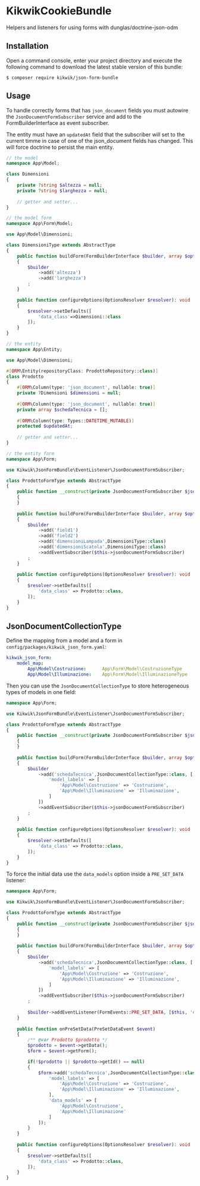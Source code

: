 KikwikCookieBundle
==================

Helpers and listeners for using forms with dunglas/doctrine-json-odm


Installation
------------

Open a command console, enter your project directory and execute the
following command to download the latest stable version of this bundle:

```console
$ composer require kikwik/json-form-bundle
```



Usage
-----

To handle correctly forms that has `json_document` fields you must autowire the `JsonDocumentFormSubscriber` service
and add to the FormBuilderInterface as event subscriber.

The entity must have an `updatedAt` field that the subscriber will set to the current timme in case of one of the json_document fields has changed.
This will force doctrine to persist the main entity.

```php
// the model
namespace App\Model;

class Dimensioni
{
    private ?string $altezza = null;
    private ?string $larghezza = null;
    
    // getter and setter...
}
```

```php
// the model form
namespace App\Form\Model;

use App\Model\Dimensioni;

class DimensioniType extends AbstractType
{
    public function buildForm(FormBuilderInterface $builder, array $options): void
    {
        $builder
            ->add('altezza')
            ->add('larghezza')
        ;
    }

    public function configureOptions(OptionsResolver $resolver): void
    {
        $resolver->setDefaults([
            'data_class'=>Dimensioni::class
        ]);
    }
}
```

```php
// the entity
namespace App\Entity;

use App\Model\Dimensioni;

#[ORM\Entity(repositoryClass: ProdottoRepository::class)]
class Prodotto
{    
    #[ORM\Column(type: 'json_document', nullable: true)]
    private ?Dimensioni $dimensioni = null;
    
    #[ORM\Column(type: 'json_document', nullable: true)]
    private array $schedaTecnica = [];
    
    #[ORM\Column(type: Types::DATETIME_MUTABLE)]
    protected $updatedAt;
    
    // getter and setter...
}
```

```php
// the entity form
namespace App\Form;

use Kikwik\JsonFormBundle\EventListener\JsonDocumentFormSubscriber;

class ProdottoFormType extends AbstractType
{
    public function __construct(private JsonDocumentFormSubscriber $jsonDocumentFormSubscriber)
    {
    }
    
    public function buildForm(FormBuilderInterface $builder, array $options): void
    {
        $builder
            ->add('field1')
            ->add('field2')
            ->add('dimensioniLampada',DimensioniType::class)
            ->add('dimensioniScatola',DimensioniType::class)
            ->addEventSubscriber($this->jsonDocumentFormSubscriber)
        ;
    }
     
    public function configureOptions(OptionsResolver $resolver): void
    {
        $resolver->setDefaults([
            'data_class' => Prodotto::class,
        ]);
    }
}
```


JsonDocumentCollectionType
--------------------------

Define the mapping from a model and a form in `config/packages/kikwik_json_form.yaml`:

```yaml
kikwik_json_form:
    model_map:
        App\Model\Costruzione:      App\Form\Model\CostruzioneType
        App\Model\Illuminazione:    App\Form\Model\IlluminazioneType
```

Then you can use the `JsonDocumentCollectionType` to store heterogeneous types of models in one field:

```php
namespace App\Form;

use Kikwik\JsonFormBundle\EventListener\JsonDocumentFormSubscriber;

class ProdottoFormType extends AbstractType
{
    public function __construct(private JsonDocumentFormSubscriber $jsonDocumentFormSubscriber)
    {
    }
    
    public function buildForm(FormBuilderInterface $builder, array $options): void
    {
        $builder
            ->add('schedaTecnica',JsonDocumentCollectionType::class, [
                'model_labels' => [
                    'App\Model\Costruzione' => 'Costruzione',
                    'App\Model\Illuminazione' => 'Illuminazione',
                ]
            ])
            ->addEventSubscriber($this->jsonDocumentFormSubscriber)
        ;
    }
     
    public function configureOptions(OptionsResolver $resolver): void
    {
        $resolver->setDefaults([
            'data_class' => Prodotto::class,
        ]);
    }
}
```

To force the initial data use the `data_models` option inside a `PRE_SET_DATA` listener:

```php
namespace App\Form;

use Kikwik\JsonFormBundle\EventListener\JsonDocumentFormSubscriber;

class ProdottoFormType extends AbstractType
{
    public function __construct(private JsonDocumentFormSubscriber $jsonDocumentFormSubscriber)
    {
    }
    
    public function buildForm(FormBuilderInterface $builder, array $options): void
    {
        $builder
            ->add('schedaTecnica',JsonDocumentCollectionType::class, [
                'model_labels' => [
                    'App\Model\Costruzione' => 'Costruzione',
                    'App\Model\Illuminazione' => 'Illuminazione',
                ]
            ])
            ->addEventSubscriber($this->jsonDocumentFormSubscriber)
        ;
        
        $builder->addEventListener(FormEvents::PRE_SET_DATA, [$this, 'onPreSetData']);
    }
     
    public function onPreSetData(PreSetDataEvent $event)
    {
        /** @var Prodotto $prodotto */
        $prodotto = $event->getData();
        $form = $event->getForm();

        if(!$prodotto || $prodotto->getId() == null)
        {
            $form->add('schedaTecnica',JsonDocumentCollectionType::class, [
                'model_labels' => [
                    'App\Model\Costruzione' => 'Costruzione',
                    'App\Model\Illuminazione' => 'Illuminazione',
                ],
                'data_models' => [
                    'App\Model\Costruzione',
                    'App\Model\Illuminazione'
                ]
            ]);
        }
    } 
     
    public function configureOptions(OptionsResolver $resolver): void
    {
        $resolver->setDefaults([
            'data_class' => Prodotto::class,
        ]);
    }
}
```